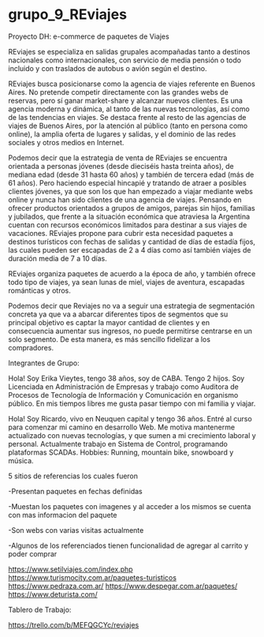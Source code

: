 # grupo_9_REviajes
Proyecto DH: e-commerce de paquetes de Viajes

REviajes se especializa en salidas grupales acompañadas tanto a destinos nacionales como internacionales, con servicio de media pensión o todo incluido y con traslados de autobus o avión según el destino. 

REviajes busca posicionarse como la agencia de viajes referente en Buenos Aires. No pretende competir directamente con las grandes webs de reservas, pero sí ganar market-share y alcanzar nuevos clientes. Es una agencia moderna y dinámica, al tanto de las nuevas tecnologías, así como de las tendencias en viajes. Se destaca frente al resto de las agencias de viajes de Buenos Aires, por la atención al público (tanto en persona como online), la amplia oferta de lugares y salidas, y el dominio de las redes sociales y otros medios en Internet.

Podemos decir que la estrategia de venta de REviajes se encuentra orientada a personas jóvenes (desde dieciséis hasta treinta años), de mediana edad (desde 31 hasta 60 años) y también de tercera edad (más de 61 años). Pero haciendo especial hincapié y tratando de atraer a posibles clientes jóvenes, ya que son los que han empezado a viajar mediante webs online y nunca han sido clientes de una agencia de viajes. Pensando en ofrecer productos orientados a grupos de amigos, parejas sin hijos, familias y jubilados, que frente a la situación económica que atraviesa la Argentina cuentan con recursos económicos limitados para destinar a sus viajes de vacaciones. REviajes propone para cubrir esta necesidad paquetes a destinos turísticos con fechas de salidas y cantidad de días de estadía fijos, las cuales pueden ser escapadas de 2 a 4 días como así también viajes de duración media de 7 a 10 días.

REviajes organiza paquetes de acuerdo a la época de año, y también ofrece todo tipo de viajes, ya sean lunas de miel, viajes de aventura, escapadas románticas y otros.

Podemos decir que Reviajes no va a seguir una estrategia de segmentación concreta ya que va a abarcar diferentes tipos de segmentos que su principal objetivo es captar la mayor cantidad de clientes y en consecuencia aumentar sus ingresos, no puede permitirse centrarse en un solo segmento. De esta manera, es más sencillo fidelizar a los compradores. 


Integrantes de Grupo:

Hola! Soy Erika Vieytes, tengo 38 años, soy de CABA. Tengo 2 hijos. Soy Licenciada en Administración de Empresas y trabajo como Auditora de Procesos de Tecnología de Información y Comunicación en organismo público. En mis tiempos libres me gusta pasar tiempo con mi familia y viajar.

Hola! Soy Ricardo, vivo en Neuquen capital y tengo 36 años. Entré al curso para comenzar mi camino en desarrollo Web. Me motiva mantenerme actualizado con nuevas tecnologías, y que sumen a mi crecimiento laboral y personal. Actualmente trabajo en Sistema de Control, programando plataformas SCADAs.
Hobbies: Running, mountain bike, snowboard y música.



5 sitios de referencias los cuales fueron 

  -Presentan paquetes en fechas definidas
  
  -Muestan los paquetes con imagenes y al acceder a los mismos se cuenta con mas informacion del paquete
  
  -Son webs con varias visitas actualmente
  
  -Algunos de los referenciados tienen funcionalidad de agregar al carrito y poder comprar
  
  
https://www.setilviajes.com/index.php
https://www.turismocity.com.ar/paquetes-turisticos
https://www.pedraza.com.ar/
https://www.despegar.com.ar/paquetes/
https://www.deturista.com/


Tablero de Trabajo:

https://trello.com/b/MEFQGCYc/reviajes